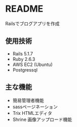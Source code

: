 # README

Railsでブログアプリを作成

## 使用技術
- Rails 5.1.7
- Ruby 2.6.3
- AWS EC2 (Ubuntu)
- Postgressql

## 主な機能
- 簡易管理者機能
- sassページネーション
- Trix HTMLエディタ
- Shrine 画像アップロード機能